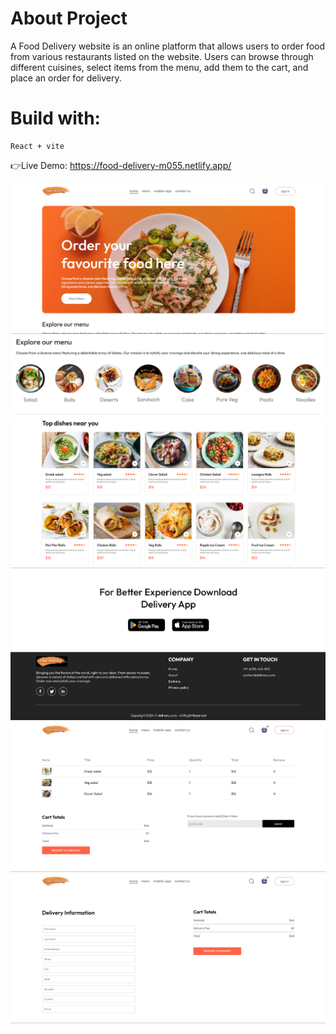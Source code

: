 # About Project
  A Food Delivery website is an online platform that allows users to order food from various restaurants listed on the website. Users can browse through different cuisines, select items from the menu, add them to the cart, and place an order for delivery.
# Build with:
    React + vite


👉Live Demo: https://food-delivery-m055.netlify.app/



![home](https://github.com/Mohankrishnathadapally/fooddelivery/raw/main/home.png)
![menu](https://github.com/Mohankrishnathadapally/fooddelivery/raw/main/menu.png)
![Dishes](https://github.com/Mohankrishnathadapally/fooddelivery/raw/main/dishs.png)
![footer](https://github.com/Mohankrishnathadapally/fooddelivery/raw/main/footer.png)
![cart](https://github.com/Mohankrishnathadapally/fooddelivery/raw/main/cart.png)
![placeorder](https://github.com/Mohankrishnathadapally/fooddelivery/raw/main/placeorder.png)
